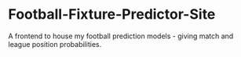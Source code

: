 # Football-Fixture-Predictor-Site
A frontend to house my football prediction models - giving match and league position probabilities.
